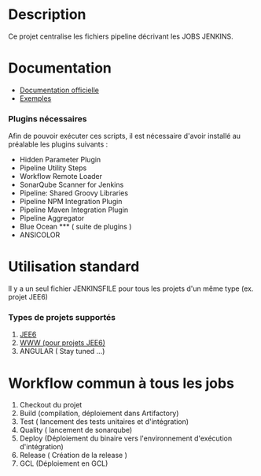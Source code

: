 Description
===========

Ce projet centralise les fichiers pipeline décrivant les JOBS JENKINS.


Documentation
=============

* [Documentation officielle](https://jenkins.io/doc/)
* [Exemples](https://github.com/jenkinsci/pipeline-examples/tree/master/jenkinsfile-examples/)


### Plugins nécessaires
Afin de pouvoir exécuter ces scripts, il est nécessaire d'avoir installé au préalable les plugins suivants :

* Hidden Parameter Plugin
* Pipeline Utility Steps
* Workflow Remote Loader
* SonarQube Scanner for Jenkins
* Pipeline: Shared Groovy Libraries
* Pipeline NPM Integration Plugin
* Pipeline Maven Integration Plugin
* Pipeline Aggregator
* Blue Ocean *** ( suite de plugins )
* ANSICOLOR


Utilisation standard
====================
Il y a un seul fichier JENKINSFILE pour tous les projets d'un même type (ex. projet JEE6)

### Types de projets supportés
1. [JEE6](/jee6/README.md)
2. [WWW (pour projets JEE6)](/www/README.md)
3. ANGULAR ( Stay tuned ...)


Workflow commun à tous les jobs
===============================
1. Checkout du projet
2. Build (compilation, déploiement dans Artifactory)
3. Test ( lancement des tests unitaires et d'intégration)
4. Quality ( lancement de sonarqube)
5. Deploy (Déploiement du binaire vers l'environnement d'exécution d'intégration)
6. Release ( Création de la release )
7. GCL (Déploiement en GCL)


